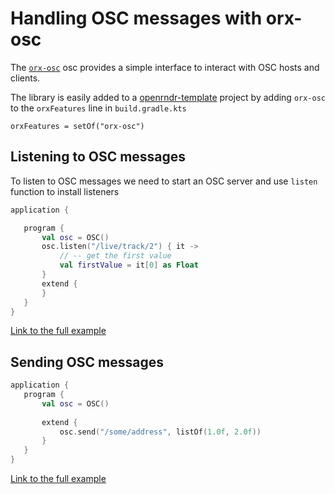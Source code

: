  
 # Handling OSC messages with orx-osc 
 
 The [`orx-osc`](https://github.com/openrndr/orx/tree/master/orx-osc) osc provides a simple interface
to interact with OSC hosts and clients. 

The library is easily added to a [openrndr-template](https://github.com/openrndr/openrndr-template) 
project by adding `orx-osc` to the `orxFeatures` line in `build.gradle.kts`

```
orxFeatures = setOf("orx-osc")
```
 
 
 ## Listening to OSC messages 
 
 To listen to OSC messages we need to start an OSC server and use `listen` function to install listeners 
 
 ```kotlin
application {

    program {
        val osc = OSC()
        osc.listen("/live/track/2") { it ->
            // -- get the first value
            val firstValue = it[0] as Float
        }
        extend {
        }
    }
}
``` 
 
 [Link to the full example](https://github.com/openrndr/openrndr-examples/blob/master/src/main/kotlin/examples/10_OPENRNDR_Extras/C05_OSC000.kt) 
 
 ## Sending OSC messages 
 
 ```kotlin
application {
    program {
        val osc = OSC()
        
        extend {
            osc.send("/some/address", listOf(1.0f, 2.0f))
        }
    }
}
``` 
 
 [Link to the full example](https://github.com/openrndr/openrndr-examples/blob/master/src/main/kotlin/examples/10_OPENRNDR_Extras/C05_OSC001.kt) 
